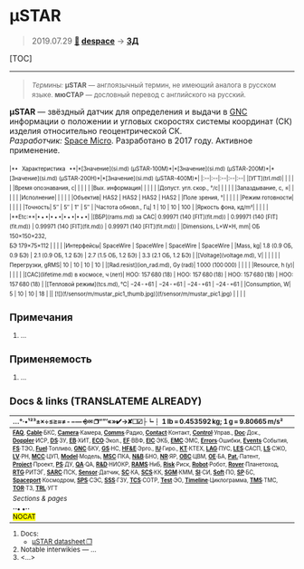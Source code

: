 # µSTAR
> 2019.07.29 **[🚀](../index/index.md) [despace](index.md)** → **[ЗД](sensor.md)**

[TOC]

---

> <small>*Термины:* **µSTAR** — англоязычный термин, не имеющий аналога в русском языке. **мюСТАР** — дословный перевод с английского на русский.</small>

**µSTAR** — звёздный датчик для определения и выдачи в [GNC](gnc.md) информации о положении и угловых скоростях системы координат (СК) изделия относительно геоцентрической СК.  
*Разработчик:* [Space Micro](space_micro.md). Разработано в 2017 году. Активное применение.

<small>

<small>
|*•    Характеристика    •*|*[Значение](si.md) (µSTAR-100M)*|*[Значение](si.md) (µSTAR-200M)*|*[Значение](si.md) (µSTAR-200H)*|*[Значение](si.md) (µSTAR-400M)*|
|:--|:--|:--|:--|:--|
|[УГТ](trl.md)|   |   |   |   |
|Время опознавания, с|   |   |   |   |
|Вых. информация|   |   |   |   |
|Допуст. угл. скор., °/с|   |   |   |   |
|Запаздывание, с, ≤|   |   |   |   |
|Исполнение|   |   |   |   |
|Объектив| HAS2  | HAS2  | HAS2  | HAS2  |
|Поле зрения, °|   |   |   |   |
|Режим готовности|   |   |   |   |
|Точность| 5″  | 5″  | 1″  | 5″  |
|Частота обновл., Гц| 1  | 10  | 10  | 100  |
|Яркость фона, кд/m²|   |   |   |   |
|**Etc:**|• • •|• • •|• • •|• • •|
|[ВБР](rams.md) за САС| 0.99971 (140 [FIT](fit.md))  | 0.99971 (140 [FIT](fit.md))  | 0.99971 (140 [FIT](fit.md))  | 0.99971 (140 [FIT](fit.md))  |
|Dimensions, L×W×H, mm| ОБ 150×150×232,<br> БЭ 179×75×112  |   |   |   |
|Интерфейсы| SpaceWire  | SpaceWire  | SpaceWire  | SpaceWire  |
|Mass, kg| 1.8 (0.9 ОБ, 0.9 БЭ)  | 2.1 (0.9 ОБ, 1.2 БЭ)  | 2.7 (1.5 ОБ, 1.2 БЭ)  | 3.3 (2.1 ОБ, 1.2 БЭ)  |
|[Voltage](voltage.md), V|   |   |   |   |
|Перегрузки, gRMS| 10  | 10  | 10  | 10  |
|[Rad.resist](ion_rad.md), Gy (rad)| 1 000 (100 000)  |   |   |   |
|Resource, h (y)|   |   |   |   |
|[САС](lifetime.md) в космосе, ч (лет)| НОО: 157 680 (18)  | НОО: 157 680 (18)  | НОО: 157 680 (18)  | НОО: 157 680 (18)  |
|[Тепловой режим](tcs.md), ℃| −24 ‑ +61  | −24 ‑ +61  | −24 ‑ +61  | −24 ‑ +61  |
|Consumption, W| 5  | 10  | 10  | 18  |
|| [![](f/sensor/m/mustar_pic1_thumb.jpg)](f/sensor/m/mustar_pic1.jpg) |  |  |  |

</small>



<p style="page-break-after:always"> </p>

## Примечания
   1. …



## Применяемость
   1. …



<p style="page-break-after:always"> </p>

## Docs & links (TRANSLATEME ALREADY)
|…°·•¹²³±×÷≤≥≈≠ ‑ −— ⎆✉ ❐“”’«»✔→✘☐☑├┕┆ 1 lb = 0.453592 kg; 1 g = 9.80665 m/s²|
|:--|
|<small>**[FAQ](faq.md)**, **[Cable](cable.md)**·БКС, **[Camera](camera.md)**·Камера, **[Comms](comms.md)**·Радио, **[Contact](contact.md)**·Контакт, **[Control](control.md)**·Управ., **[Doc](doc.md)**·Док., **[Doppler](doppler.md)**·ИСР, **[DS](ds.md)**·ЗУ, **[EB](eb.md)**·ХИТ, **[ECO](ecology.md)**·Экол., **[EF](ef.md)**·ВВФ, **[ElC](elc.md)**·ЭКБ, **[EMC](emc.md)**·ЭМС, **[Errors](error.md)**·Ошибки, **[Events](event.md)**·События, **[FS](fs.md)**·ТЭО, **[Fuel](fuel.md)**·Топливо, **[GNC](gnc.md)**·БКУ, **[GS](scs.md)**·НС, **[HF&E](hfe.md)**·Эрго., **[IU](iu.md)**·Гиро., **[KT](kt.md)**·КТЕХ, **[LAG](lag.md)**·ПУC, **[LES](les.md)**·САСП, **[LS](ls.md)**·СЖО, **[LV](lv.md)**·РН, **[MCC](mcc.md)**·ЦУП, **[Model](model.md)**·Модель, **[MSC](sc.md)**·ПКА, **[N&B](nnb.md)**·БНО, **[NR](nr.md)**·ЯР, **[OBC](obc.md)**·ЦВМ, **[OE](oe.md)**·БА, **[Pat.](патент.md)**·Патент, **[Project](project.md)**·Проект, **[PS](ps.md)**·ДУ, **[QA](quality.md)**·QA, **[R&D](rnd.md)**·НИОКР, **[RAMS](rams.md)**·НиБ, **[Risk](risk.md)**·Риск, **[Robot](robotics.md)**·Робот, **[Rover](rover.md)**·Планетоход, **[RTG](rtg.md)**·РИТЭГ, **[SARC](sarc.md)**·ПСК, **[Sensor](sensor.md)**·Датчик, **[SC](sc.md)**·КА, **[SCS](scs.md)**·КК, **[SGM](sgm.md)**·КММ, **[SI](si.md)**·СИ, **[Soft](soft.md)**·ПО, **[SP](sp.md)**·БС, **[Spaceport](spaceport.md)**·Космодром, **[SPS](sps.md)**·СЭС, **[SSS](sss.md)**·ГЗУ, **[TCS](tcs.md)**·СОТР, **[Test](test.md)**·ЭО, **[Timeline](timeline.md)**·Циклограмма, **[TMS](tms.md)**·ТМС, **[TOR](tor.md)**·ТЗ, **[TRL](trl.md)**·УГТ</small>|
|*Sections & pages*|
|**··• [](.md) •··**<br> <mark>NOCAT</mark> |

   1. Docs:
      - [µSTAR datasheet ❐](f/sensor/m/mustar_datasheet.pdf)
   1. Notable interwikies — …
   1. <…>
